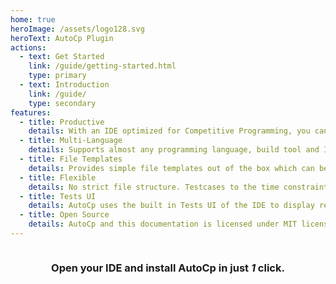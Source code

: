 ```yaml
---
home: true
heroImage: /assets/logo128.svg
heroText: AutoCp Plugin
actions:
  - text: Get Started
    link: /guide/getting-started.html
    type: primary
  - text: Introduction
    link: /guide/
    type: secondary
features:
  - title: Productive
    details: With an IDE optimized for Competitive Programming, you can start coding in little to no time.
  - title: Multi-Language
    details: Supports almost any programming language, build tool and Intellij-Based IDE.
  - title: File Templates
    details: Provides simple file templates out of the box which can be customized to your liking.
  - title: Flexible
    details: No strict file structure. Testcases to the time constraints are customizable for each problem.
  - title: Tests UI
    details: AutoCp uses the built in Tests UI of the IDE to display results.
  - title: Open Source
    details: AutoCp and this documentation is licensed under MIT license.
---
```


<div style="display:flex;justify-content:center;align-items:center;">

### Open your IDE and install AutoCp in just _1_ click.

<div id="installBtn"></div>
</div>
